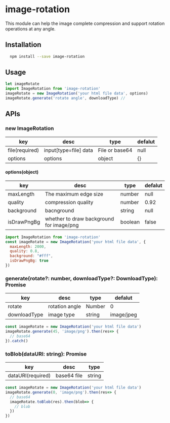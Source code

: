 # image-rotation
This module can help the image complete compression and support rotation operations at any angle.
## Installation
```bash
  npm install --save image-rotation
```
## Usage
```js
let imageRotate
import ImageRotation from 'image-rotation'
imageRotate = new ImageRotation('your html file data', options)
imageRotate.generate('rotate angle', downloadType) // 
```
## APIs
### new ImageRotation
key | desc | type | defalut
----|------|----|----
file(required)| input[type=file] data |File or base64| null
options| options |object|{}
#### options(object)
key | desc | type | defalut
----|------|----|----
maxLength| The maximum edge size |number| null
quality|compression quality|number|0.92
background|bacnground|string|null
isDrawPngBg| whether to draw background for image/png | boolean | false
```js
import ImageRotation from 'image-rotation'
const imageRotate = new ImageRotation('your html file data', {
  maxLength: 2000,
  quality: 0.8,
  background: "#fff",
  isDrawPngBg: true
})
```
### generate(rotate?: number, downloadType?: DownloadType): Promise<string>
key | desc | type | defalut
----|------|----|----
rotate| rotation angle |Number| 0
downloadType| image type |string|image/jpeg
```js
const imageRotate = new ImageRotation('your html file data')
imageRotate.generate(45, 'image/png').then(res=> {
  // base64
}).catch()
```
### toBlob(dataURI: string): Promise<Blob>
key | desc | type |
----|------|----
dataURI(required)| base64 file |string|
```js
const imageRotate = new ImageRotation('your html file data')
imageRotate.generate(0, 'image/png').then(res=> {
  // base64
  imageRotate.toBlob(res).then(blob=> {
    // blob
  })
})
```


